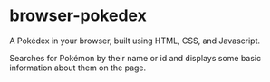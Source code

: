 # browser-pokedex

A Pokédex in your browser, built using HTML, CSS, and Javascript. 

Searches for Pokémon by their name or id and displays some basic information about them on the page. 